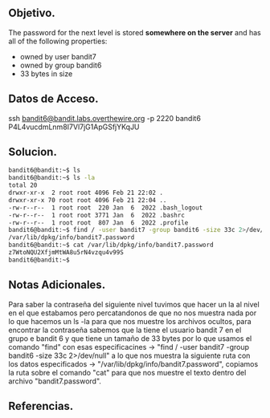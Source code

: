 ## Objetivo.
The password for the next level is stored **somewhere on the server** and has all of the following properties:

-   owned by user bandit7
-   owned by group bandit6
-   33 bytes in size

## Datos de Acceso.
ssh bandit6@bandit.labs.overthewire.org -p 2220
bandit6
P4L4vucdmLnm8I7Vl7jG1ApGSfjYKqJU

## Solucion.
``` bash
bandit6@bandit:~$ ls
bandit6@bandit:~$ ls -la
total 20
drwxr-xr-x  2 root root 4096 Feb 21 22:02 .
drwxr-xr-x 70 root root 4096 Feb 21 22:04 ..
-rw-r--r--  1 root root  220 Jan  6  2022 .bash_logout
-rw-r--r--  1 root root 3771 Jan  6  2022 .bashrc
-rw-r--r--  1 root root  807 Jan  6  2022 .profile
bandit6@bandit:~$ find / -user bandit7 -group bandit6 -size 33c 2>/dev/null
/var/lib/dpkg/info/bandit7.password
bandit6@bandit:~$ cat /var/lib/dpkg/info/bandit7.password
z7WtoNQU2XfjmMtWA8u5rN4vzqu4v99S
bandit6@bandit:~$

```

## Notas Adicionales.
Para saber la contraseña del siguiente nivel tuvimos que hacer un la al nivel en el que estabamos pero percatandonos de que no nos muestra nada por lo que hacemos un ls -la para que nos muestre los archivos ocultos, para encontrar la contraseña sabemos que la tiene el usuario bandit 7 en el grupo e bandit 6 y que tiene un tamaño de 33 bytes por lo que usamos el comando "find" con esas especificacines -> "find / -user bandit7 -group bandit6 -size 33c 2>/dev/null" a lo que nos muestra la siguiente ruta con los datos especificados -> "/var/lib/dpkg/info/bandit7.password", copiamos la ruta sobre el comando "cat" para que nos muestre el texto dentro del archivo "bandit7.password".

## Referencias.